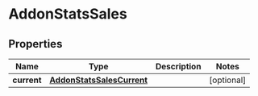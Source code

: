 # AddonStatsSales

## Properties
Name | Type | Description | Notes
------------ | ------------- | ------------- | -------------
**current** | [**AddonStatsSalesCurrent**](AddonStatsSalesCurrent.md) |  |  [optional]
